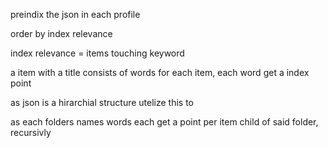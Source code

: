 preindix the json in each profile 

order by index relevance

index relevance = items touching keyword

a item with a title consists of words
for each item, each word get a index point

as json is a hirarchial structure
utelize this to 

as each folders names words each get a point per item 
child of said folder, recursivly


